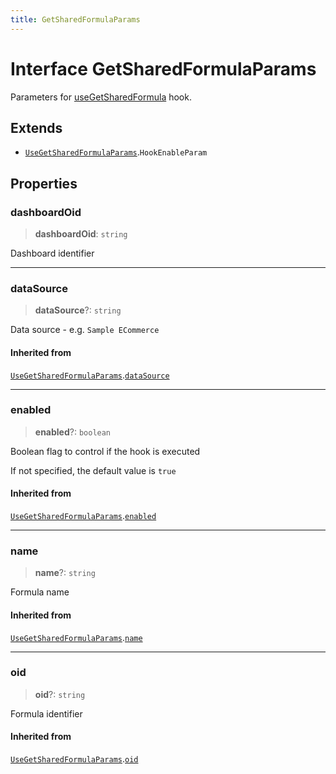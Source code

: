 ```yaml
---
title: GetSharedFormulaParams
---
```


# Interface GetSharedFormulaParams

Parameters for [useGetSharedFormula](../functions/function.useGetSharedFormula.md) hook.

## Extends

- [`UseGetSharedFormulaParams`](interface.UseGetSharedFormulaParams.md).`HookEnableParam`

## Properties

### dashboardOid

> **dashboardOid**: `string`

Dashboard identifier

***

### dataSource

> **dataSource**?: `string`

Data source - e.g. `Sample ECommerce`

#### Inherited from

[`UseGetSharedFormulaParams`](interface.UseGetSharedFormulaParams.md).[`dataSource`](interface.UseGetSharedFormulaParams.md#datasource)

***

### enabled

> **enabled**?: `boolean`

Boolean flag to control if the hook is executed

If not specified, the default value is `true`

#### Inherited from

[`UseGetSharedFormulaParams`](interface.UseGetSharedFormulaParams.md).[`enabled`](interface.UseGetSharedFormulaParams.md#enabled)

***

### name

> **name**?: `string`

Formula name

#### Inherited from

[`UseGetSharedFormulaParams`](interface.UseGetSharedFormulaParams.md).[`name`](interface.UseGetSharedFormulaParams.md#name)

***

### oid

> **oid**?: `string`

Formula identifier

#### Inherited from

[`UseGetSharedFormulaParams`](interface.UseGetSharedFormulaParams.md).[`oid`](interface.UseGetSharedFormulaParams.md#oid)
